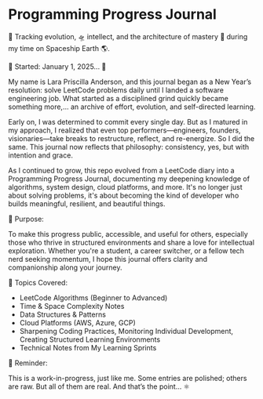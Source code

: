 # Programming Progress Journal

🚀 Tracking evolution, 🛸 intellect, and the architecture of mastery 🌊 during my time on Spaceship Earth 🌎.

📅 Started: January 1, 2025... 🧿

My name is Lara Priscilla Anderson, and this journal began as a New Year’s resolution: solve LeetCode problems daily until I landed a software engineering job. 
What started as a disciplined grind quickly became something more,... an archive of effort, evolution, and self-directed learning.

Early on, I was determined to commit every single day. But as I matured in my approach, I realized that even top performers—engineers, founders, visionaries—take breaks to restructure, reflect, and re-energize. So I did the same. This journal now reflects that philosophy: consistency, yes, but with intention and grace.

As I continued to grow, this repo evolved from a LeetCode diary into a Programming Progress Journal, documenting my deepening knowledge of algorithms, system design, cloud platforms, and more. It's no longer just about solving problems, it's about becoming the kind of developer who builds meaningful, resilient, and beautiful things.

🎯 Purpose:

To make this progress public, accessible, and useful for others, especially those who thrive in structured environments and share a love for intellectual exploration. Whether you're a student, a career switcher, or a fellow tech nerd seeking momentum, I hope this journal offers clarity and companionship along your journey.

🧠 Topics Covered:

- LeetCode Algorithms (Beginner to Advanced)
- Time & Space Complexity Notes
- Data Structures & Patterns
- Cloud Platforms (AWS, Azure, GCP)
- Sharpening Coding Practices, Monitoring Individual Development, Creating Structured Learning Environments
- Technical Notes from My Learning Sprints

📌 Reminder:

This is a work-in-progress, just like me. Some entries are polished; others are raw. But all of them are real. And that’s the point... ⚛️
